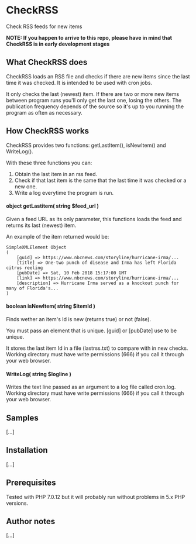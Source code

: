 # CheckRSS

Check RSS feeds for new items

**NOTE: If you happen to arrive to this repo, please have in mind that CheckRSS is in early development stages**

## What CheckRSS does

CheckRSS loads an RSS file and checks if there are new items since the last time it was checked. It is intended to be used with cron jobs.

It only checks the last (newest) item. If there are two or more new items between program runs you'll only get the last one, losing the others. The publication frequency depends of the source so it's up to you running the program as often as necessary.


## How CheckRSS works

CheckRSS provides two functions: getLastItem(), isNewItem() and WriteLog().

With these three functions you can:

1. Obtain the last item in an rss feed.
1. Check if that last item is the same that the last time it was checked or a new one.
1. Write a log everytime the program is run.

#### object getLastitem( string $feed_url )

Given a feed URL as its only parameter, this functions loads the feed and returns its last (newest) item.

An example of the item returned would be:

```
SimpleXMLElement Object
(
    [guid] => https://www.nbcnews.com/storyline/hurricane-irma/...
    [title] => One-two punch of disease and Irma has left Florida citrus reeling
    [pubDate] => Sat, 10 Feb 2018 15:17:00 GMT
    [link] => https://www.nbcnews.com/storyline/hurricane-irma/...
    [description] => Hurricane Irma served as a knockout punch for many of Florida's...
)
```

#### boolean isNewItem( string $itemId )

Finds wether an item's Id is new (returns true) or not (false).

You must pass an element that is unique. [guid] or [pubDate] use to be unique.

It stores the last item Id in a file (lastrss.txt) to compare with in new checks. Working directory must have write permissions (666) if you call it through your web browser.


#### WriteLog( string $logline )

Writes the text line passed as an argument to a log file called cron.log. Working directory must have write permissions (666) if you call it through your web browser.

## Samples

[...]

## Installation

[...]

## Prerequisites

Tested with PHP 7.0.12 but it will probably run without problems in 5.x PHP versions.

## Author notes

[...]